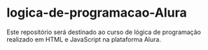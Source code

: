 # logica-de-programacao-Alura
 Este repositório será destinado ao curso de lógica de programação realizado em HTML e JavaScript na plataforma Alura.
